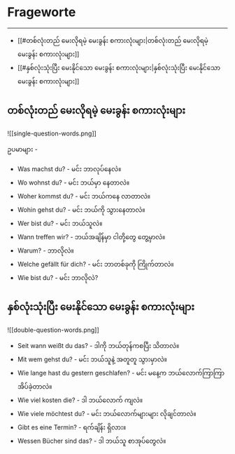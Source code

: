 # Frageworte 
---
- [[#တစ်လုံးတည် မေးလိုရမဲ့ မေးခွန်း စကားလုံးများ|တစ်လုံးတည် မေးလိုရမဲ့ မေးခွန်း စကားလုံးများ]]
- [[#နှစ်လုံးသုံးပြီး မေးနိုင်သော မေးခွန်း စကားလုံးများ|နှစ်လုံးသုံးပြီး မေးနိုင်သော မေးခွန်း စကားလုံးများ]]

## တစ်လုံးတည် မေးလိုရမဲ့ မေးခွန်း စကားလုံးများ

![[single-question-words.png]]

ဥပမာများ -

- Was machst du? - မင်း ဘာလုပ်နေလဲ။
- Wo wohnst du? - မင်း ဘယ်မှာ နေတာလဲ။
- Woher kommst du? - မင်း ဘယ်ကနေ လာတာလဲ။
- Wohin gehst du? - မင်း ဘယ်ကို သွားနေတာလဲ။
- Wer bist du? - မင်း ဘယ်သူလဲ။
- Wann treffen wir?  - ဘယ်အချိန်မှာ ငါတို့တွေ တွေ့မှာလဲ။
- Warum? - ဘာလိုလဲ။
- Welche gefällt für dich? - မင်း ဘာတစ်ခုကို ကြိုက်တာလဲ။
- Wie bist du? - မင်း ဘာလိုလဲ?


## နှစ်လုံးသုံးပြီး မေးနိုင်သော မေးခွန်း စကားလုံးများ

![[double-question-words.png]]

- Seit wann  weißt du das? - ဒါကို ဘယ်တုန်ကစပြီး သိတာလဲ။
- Mit wem gehst du?  - မင်း ဘယ်သူနဲ့ အတူတူ သွားမှာလဲ။
- Wie lange hast du gestern geschlafen? - မင်း မနေ့က ဘယ်လောက်ကြာကြာ အိပ်ခဲ့တာလဲ။
- Wie viel kosten die? - ဒါ ဘယ်လောက် ကျလဲ။
- Wie viele möchtest du? - မင်း ဘယ်လောက်များများ လိုချင်တာလဲ။ 
- Gibt es eine Termin?  -  ရက်ချိန်း ရှိလား။
- Wessen Bücher sind das? - ဒါ ဘယ်သူ စာအုပ်တွေလဲ။ 